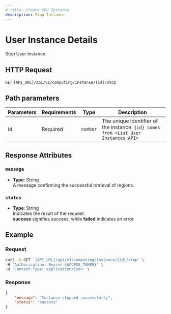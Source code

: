 ```yaml
---
# title: Create GPU Instance
description: Stop Instance.
---
```


# User Instance Details

Stop User Instance.

## HTTP Request

`GET` `{API_URL}/api/v1/computing/instance/{id}/stop`

## Path parameters

| Parameters     | Requirements      | Type       | Description      |
|---------------|--------------------|----------------|----------------|
| id      | Required    | `number`       | The unique identifier of the instance. `{id} comes from <List User Instances API>` |

## Response Attributes

### `message`

- **Type**: String  
  A message confirming the successful retrieval of regions.

### `status`

- **Type**: String  
  Indicates the result of the request.  
  **success** signifies success, while **failed** indicates an error.

## Example

### Request

```bash
curl -X GET '{API_URL}/api/v1/computing/instance/{id}/stop' \
-H 'Authorization: Bearer {ACCESS_TOKEN}' \
-H 'Content-Type: application/json' \

```

### Response

```json
{
    "message": "Instance stopped successfully",
    "status": "success"
}
```
